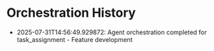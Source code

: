 # Orchestration History

- 2025-07-31T14:56:49.929872: Agent orchestration completed for task_assignment - Feature development
